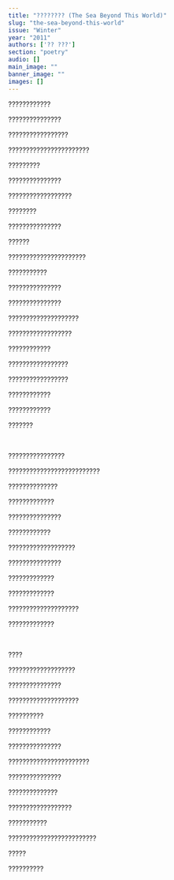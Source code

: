 ```yaml
---
title: "???????? (The Sea Beyond This World)"
slug: "the-sea-beyond-this-world"
issue: "Winter"
year: "2011"
authors: ['?? ???']
section: "poetry"
audio: []
main_image: ""
banner_image: ""
images: []
---
```

????????????

 ???????????????

 ?????????????????

 ???????????????????????

 ?????????

 ???????????????

 ??????????????????

 ????????

 ???????????????

 ??????

 ??????????????????????

 ???????????

 ???????????????

 ???????????????

 ????????????????????

 ??????????????????

 ????????????

 ?????????????????

 ?????????????????

 ????????????

 ????????????

 ???????

  

 ????????????????

 ??????????????????????????

 ??????????????

 ?????????????

 ???????????????

 ????????????

 ???????????????????

 ???????????????

 ?????????????

 ?????????????

 ????????????????????

 ?????????????

  

 ????

 ???????????????????

 ???????????????

 ????????????????????

 ??????????

 ????????????

 ???????????????

 ???????????????????????

 ???????????????

 ??????????????

 ??????????????????

 ???????????

 ?????????????????????????

 ?????

 ??????????

